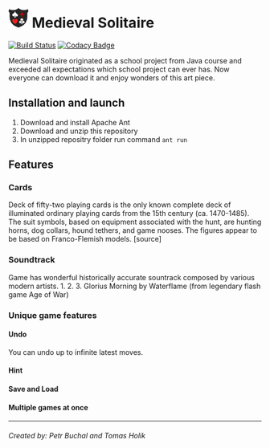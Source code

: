 <h1><img height="40" src="https://raw.githubusercontent.com/LachubCz/Medieval-Solitaire/master/lib/textures/icon.png">     Medieval Solitaire</h1>

[![Build Status](https://travis-ci.org/LachubCz/Medieval-Solitaire.svg?branch=master)](https://travis-ci.org/LachubCz/Medieval-Solitaire) [![Codacy Badge](https://api.codacy.com/project/badge/Grade/bf43bc40c6e3456c818a8918b9687a25)](https://www.codacy.com/project/LachubCz/MedievalSolitaire/dashboard?utm_source=github.com&amp;utm_medium=referral&amp;utm_content=LachubCz/MedievalSolitaire&amp;utm_campaign=Badge_Grade_Dashboard)

Medieval Solitaire originated as a school project from Java course and exceeded all expectations which school project can ever has. Now everyone can download it and enjoy wonders of this art piece.

## Installation and launch
1. Download and install Apache Ant
2. Download and unzip this repository 
3. In unzipped repositry folder run command `ant run`

## Features

### Cards
Deck of fifty-two playing cards is the only known complete deck of illuminated ordinary playing cards from the 15th century (ca. 1470-1485). The suit symbols, based on equipment associated with the hunt, are hunting horns, dog collars, hound tethers, and game nooses. The figures appear to be based on Franco-Flemish models. [source]

### Soundtrack
Game has wonderful historically accurate sountrack composed by various modern artists.
1. 
2. 
3. Glorius Morning by Waterflame (from legendary flash game Age of War)

### Unique game features

#### Undo
You can undo up to infinite latest moves.

#### Hint

#### Save and Load

#### Multiple games at once


****
###### Created by: Petr Buchal and Tomas Holik
